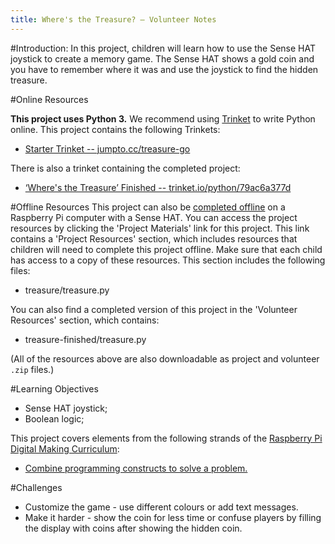 ```yaml
---
title: Where's the Treasure? — Volunteer Notes
---
```


#Introduction:
In this project, children will learn how to use the Sense HAT joystick to create a memory game. The Sense HAT shows a gold coin and you have to remember where it was and use the joystick to find the hidden treasure.

#Online Resources

__This project uses Python 3.__ We recommend using [Trinket](https://trinket.io/) to write Python online. This project contains the following Trinkets:

+ [Starter Trinket -- jumpto.cc/treasure-go](http://jumpto.cc/treasure-go)

There is also a trinket containing the completed project:

+ [‘Where's the Treasure’ Finished -- trinket.io/python/79ac6a377d](https://trinket.io/python/79ac6a377d)

#Offline Resources
This project can also be [completed offline](https://www.codeclubprojects.org/en-GB/resources/physical-sense-hat/) on a Raspberry Pi computer with a Sense HAT. You can access the project resources by clicking the 'Project Materials' link for this project. This link contains a 'Project Resources' section, which includes resources that children will need to complete this project offline. Make sure that each child has access to a copy of these resources. This section includes the following files:

+ treasure/treasure.py

You can also find a completed version of this project in the 'Volunteer Resources' section, which contains:

+ treasure-finished/treasure.py

(All of the resources above are also downloadable as project and volunteer `.zip` files.)

#Learning Objectives
+ Sense HAT joystick;
+ Boolean logic;

This project covers elements from the following strands of the [Raspberry Pi Digital Making Curriculum](http://rpf.io/curriculum):

+ [Combine programming constructs to solve a problem.](https://www.raspberrypi.org/curriculum/programming/builder)

#Challenges
+ Customize the game - use different colours or add text messages. 
+ Make it harder - show the coin for less time or confuse players by filling the display with coins after showing the hidden coin. 

